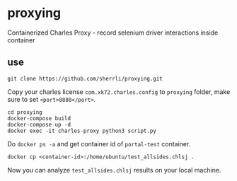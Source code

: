 # proxying
Containerized Charles Proxy - record selenium driver interactions inside container

## use
```
git clone https://github.com/sherrli/proxying.git
```
Copy your charles license `com.xk72.charles.config` to `proxying` folder, make sure to set `<port>8888</port>`.
```
cd proxying
docker-compose build
docker-compose up -d
docker exec -it charles-proxy python3 script.py
```
Do `docker ps -a` and get container id of `portal-test` container.
```
docker cp <container-id>:/home/ubuntu/test_allsides.chlsj .
```
Now you can analyze `test_allsides.chlsj` results on your local machine.
